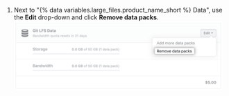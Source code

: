 1. Next to "{% data variables.large_files.product_name_short %} Data", use the **Edit** drop-down and click **Remove data packs**. ![Downgrade your Git LFS Data plan](/assets/images/help/large_files/downgrade_lfs_data_packs.png)
